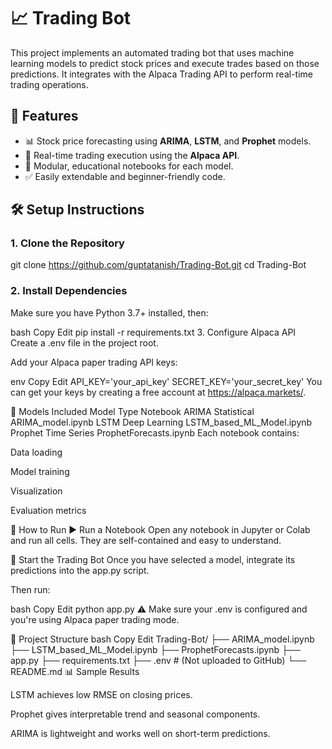 # 📈 Trading Bot

This project implements an automated trading bot that uses machine learning models to predict stock prices and execute trades based on those predictions. It integrates with the Alpaca Trading API to perform real-time trading operations.

## 🚀 Features

- 📊 Stock price forecasting using **ARIMA**, **LSTM**, and **Prophet** models.
- 🔁 Real-time trading execution using the **Alpaca API**.
- 🧠 Modular, educational notebooks for each model.
- ✅ Easily extendable and beginner-friendly code.

## 🛠️ Setup Instructions

### 1. Clone the Repository

git clone https://github.com/guptatanish/Trading-Bot.git
cd Trading-Bot

### 2. Install Dependencies
Make sure you have Python 3.7+ installed, then:

bash
Copy
Edit
pip install -r requirements.txt
3. Configure Alpaca API
Create a .env file in the project root.

Add your Alpaca paper trading API keys:

env
Copy
Edit
API_KEY='your_api_key'
SECRET_KEY='your_secret_key'
You can get your keys by creating a free account at https://alpaca.markets/.

🧠 Models Included
Model	Type	Notebook
ARIMA	Statistical	ARIMA_model.ipynb
LSTM	Deep Learning	LSTM_based_ML_Model.ipynb
Prophet	Time Series	ProphetForecasts.ipynb
Each notebook contains:

Data loading

Model training

Visualization

Evaluation metrics

🧪 How to Run
▶️ Run a Notebook
Open any notebook in Jupyter or Colab and run all cells. They are self-contained and easy to understand.

💼 Start the Trading Bot
Once you have selected a model, integrate its predictions into the app.py script.

Then run:

bash
Copy
Edit
python app.py
⚠️ Make sure your .env is configured and you're using Alpaca paper trading mode.

📁 Project Structure
bash
Copy
Edit
Trading-Bot/
├── ARIMA_model.ipynb
├── LSTM_based_ML_Model.ipynb
├── ProphetForecasts.ipynb
├── app.py
├── requirements.txt
├── .env                # (Not uploaded to GitHub)
└── README.md
📊 Sample Results

LSTM achieves low RMSE on closing prices.

Prophet gives interpretable trend and seasonal components.

ARIMA is lightweight and works well on short-term predictions.
